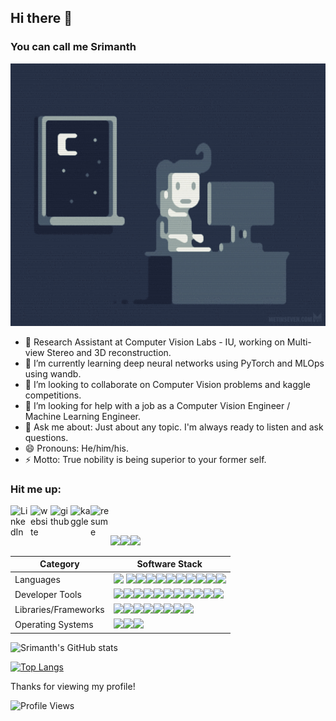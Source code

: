 ## Hi there 👋
### You can call me Srimanth

<p align="center">
    <a href="https://giphy.com/gifs/night-programming-programmer-xUA7bdpLxQhsSQdyog?utm_source=iframe&utm_medium=embed&utm_campaign=Embeds&utm_term=" target="_blank"><img src="./assets/chill_coding.gif" width="600px" height="420px"/>
    </a>
</p>

- 🌱 Research Assistant at Computer Vision Labs - IU, working on Multi-view Stereo and 3D reconstruction.
- 🔭 I’m currently learning deep neural networks using PyTorch and MLOps using wandb.
- 👯 I’m looking to collaborate on Computer Vision problems and kaggle competitions.
- 🤔 I’m looking for help with a job as a Computer Vision Engineer / Machine Learning Engineer.
- 💬 Ask me about: Just about any topic. I'm always ready to listen and ask questions.
- 😄 Pronouns: He/him/his.
- ⚡ Motto: True nobility is being superior to your former self.

### Hit me up:

<a href="https://www.linkedin.com/in/asrimanth/" target="_blank">
    <img align="left" alt="LinkedIn" src="https://cdn.jsdelivr.net/gh/devicons/devicon/icons/linkedin/linkedin-original.svg" width="32px"/>
</a>
<a href="https://mlzealot.github.io/" target="_blank">
    <img align="left" alt="website" src="https://www.svgrepo.com/show/259645/web-search.svg" width="32px"/>
</a>
<a href="https://github.com/asrimanth" target="_blank">
    <img align="left" alt="github" src="https://www.svgrepo.com/show/416517/code-github-hosting.svg" width="32px"/>
</a>
<a href="https://www.kaggle.com/srimanth98" target="_blank">
    <img align="left" alt="kaggle" src="https://cdn.jsdelivr.net/gh/devicons/devicon/icons/kaggle/kaggle-original.svg" width="32px"/>
</a>
<a href="https://github.com/mlzealot/mlzealot.github.io/blob/main/src/assets/Resume_DS_2022.pdf" target="_blank">
    <img align="left" alt="resume" src="https://www.svgrepo.com/show/397165/page-facing-up.svg" width="32px"/>
</a>
<br />
<br />

<img src="https://cdn.jsdelivr.net/gh/devicons/devicon/icons/windows8/windows8-original.svg" width="32px"/><img src="https://www.svgrepo.com/show/25162/apple.svg" width="32px"/><img src="https://cdn.jsdelivr.net/gh/devicons/devicon/icons/ubuntu/ubuntu-plain.svg" width="32px"/>

| Category             | Software Stack |
|----------------------|----------------|
| Languages            |<img src="https://cdn.jsdelivr.net/gh/devicons/devicon/icons/python/python-original.svg" width="32px"/> <img src="https://cdn.jsdelivr.net/gh/devicons/devicon/icons/java/java-original.svg" width="32px"/><img src="https://www.svgrepo.com/show/388730/terminal.svg" width="32px"/><img src="https://cdn.jsdelivr.net/gh/devicons/devicon/icons/rstudio/rstudio-original.svg" width="32px"/><img src="https://cdn.jsdelivr.net/gh/devicons/devicon/icons/postgresql/postgresql-original.svg" width="32px"/><img src="https://cdn.jsdelivr.net/gh/devicons/devicon/icons/mongodb/mongodb-original.svg" width="32px"/><img src="https://cdn.jsdelivr.net/gh/devicons/devicon/icons/javascript/javascript-plain.svg" width="32px"/><img src="https://cdn.jsdelivr.net/gh/devicons/devicon/icons/react/react-original.svg" width="32px"/><img src="https://cdn.jsdelivr.net/gh/devicons/devicon/icons/d3js/d3js-original.svg" width="32px"/><img src="https://cdn.jsdelivr.net/gh/devicons/devicon/icons/c/c-original.svg" width="32px"/><img src="https://cdn.jsdelivr.net/gh/devicons/devicon/icons/cplusplus/cplusplus-original.svg" width="32px"/>|
| Developer Tools      |<img src="https://cdn.jsdelivr.net/gh/devicons/devicon/icons/docker/docker-plain-wordmark.svg" width="32px"/><img src="https://cdn.jsdelivr.net/gh/devicons/devicon/icons/npm/npm-original-wordmark.svg" width="32px"/><img src="https://cdn.jsdelivr.net/gh/devicons/devicon/icons/git/git-original.svg" width="32px"/><img src="https://www.svgrepo.com/show/42448/linux.svg" width="32px"/><img src="https://cdn.jsdelivr.net/gh/devicons/devicon/icons/jupyter/jupyter-original.svg" width="32px"/><img src="https://cdn.jsdelivr.net/gh/devicons/devicon/icons/vscode/vscode-original.svg" width="32px"/><img src="https://cdn.jsdelivr.net/gh/devicons/devicon/icons/jetbrains/jetbrains-original.svg" width="32px"/><img src="https://cdn.jsdelivr.net/gh/devicons/devicon/icons/jira/jira-original.svg" width="32px"/><img src="https://cdn.jsdelivr.net/gh/devicons/devicon/icons/android/android-plain.svg" width="32px"/><img src="https://cdn.jsdelivr.net/gh/devicons/devicon/icons/androidstudio/androidstudio-original.svg" width="32px"/><img src="https://cdn.jsdelivr.net/gh/devicons/devicon/icons/slack/slack-original.svg" width="32px"/>|
| Libraries/Frameworks |<img src="https://cdn.jsdelivr.net/gh/devicons/devicon/icons/opencv/opencv-original.svg" width="32px"/><img src="https://cdn.jsdelivr.net/gh/devicons/devicon/icons/pytorch/pytorch-original.svg" width="32px"/><img src="https://avatars.githubusercontent.com/u/58386951?s=200&v=4" width="32px"/><img src="https://upload.wikimedia.org/wikipedia/commons/0/05/Scikit_learn_logo_small.svg" width="62px"/><img src="https://cdn.jsdelivr.net/gh/devicons/devicon/icons/numpy/numpy-original.svg" width="32px"/><img src="https://cdn.jsdelivr.net/gh/devicons/devicon/icons/pandas/pandas-original-wordmark.svg" width="32px"/><img src="https://seaborn.pydata.org/_images/logo-tall-lightbg.svg" width="32px"/><img src="https://cdn.jsdelivr.net/gh/devicons/devicon/icons/anaconda/anaconda-original.svg" width="32px"/>|
| Operating Systems    |<img src="https://cdn.jsdelivr.net/gh/devicons/devicon/icons/windows8/windows8-original.svg" width="32px"/><img src="https://www.svgrepo.com/show/25162/apple.svg" width="32px"/><img src="https://cdn.jsdelivr.net/gh/devicons/devicon/icons/ubuntu/ubuntu-plain.svg" width="32px"/>|

![Srimanth's GitHub stats](https://github-readme-stats.vercel.app/api?username=asrimanth&show_icons=true&theme=dracula)

[![Top Langs](https://github-readme-stats.vercel.app/api/top-langs/?username=asrimanth&layout=compact&theme=dracula)](https://github.com/anuraghazra/github-readme-stats)

Thanks for viewing my profile!

![Profile Views](https://komarev.com/ghpvc/?username=asrimanth)

